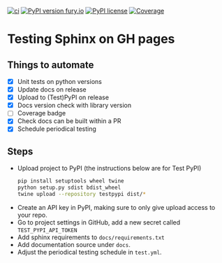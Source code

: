[![ci](https://github.com/dorukkilitcioglu/sphinx_test/actions/workflows/test.yml/badge.svg?branch=master)](https://github.com/dorukkilitcioglu/sphinx_test/actions/workflows/test.yml)
[![PyPI version fury.io](https://badge.fury.io/py/gha-aut-test.svg)](https://pypi.python.org/pypi/gha-aut-test/)
[![PyPI license](https://img.shields.io/pypi/l/gha-aut-test.svg)](https://pypi.python.org/pypi/gha-aut-test/)
[![Coverage](https://coveralls.io/repos/github/dorukkilitcioglu/sphinx_test/badge.svg?branch=master)](https://coveralls.io/github/dorukkilitcioglu/sphinx_test?branch=master)

# Testing Sphinx on GH pages

## Things to automate
- [x] Unit tests on python versions
- [x] Update docs on release
- [x] Upload to (Test)PyPI on release
- [x] Docs version check with library version
- [ ] Coverage badge
- [x] Check docs can be built within a PR
- [x] Schedule periodical testing

## Steps
- Upload project to PyPI (the instructions below are for Test PyPI)
  ```bash
  pip install setuptools wheel twine
  python setup.py sdist bdist_wheel
  twine upload --repository testpypi dist/*
  ```
- Create an API key in PyPI, making sure to only give upload access to your repo.
- Go to project settings in GitHub, add a new secret called `TEST_PYPI_API_TOKEN`
- Add sphinx requirements to `docs/requirements.txt`
- Add documentation source under `docs`.
- Adjust the periodical testing schedule in `test.yml`.
